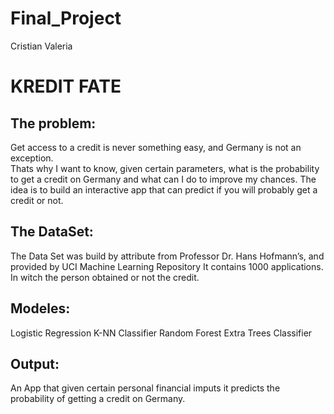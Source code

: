 # Final_Project
Cristian Valeria

# KREDIT FATE


## The problem:

Get access to a credit is never something easy, and Germany is not an exception.  
Thats why I want to know, given certain parameters, what is the probability to get a credit on Germany and what can I do to improve my chances.
The idea is to build an interactive app that can predict if you will probably get a credit or not.

## The DataSet:

The Data Set was build by attribute from Professor Dr. Hans Hofmann’s, and provided by UCI Machine Learning Repository
It contains 1000 applications. In witch the person obtained or not the credit.

## Modeles:

Logistic Regression 
K-NN Classifier 
Random Forest
Extra Trees Classifier

## Output:

An App that given certain personal financial imputs it predicts the probability of getting a credit on Germany. 